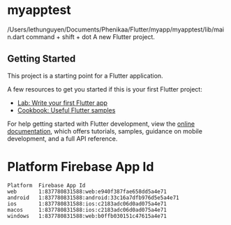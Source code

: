 # myapptest
/Users/lethunguyen/Documents/Phenikaa/Flutter/myapp/myapptest/lib/main.dart
command + shift + dot
A new Flutter project.

## Getting Started

This project is a starting point for a Flutter application.

A few resources to get you started if this is your first Flutter project:

- [Lab: Write your first Flutter app](https://docs.flutter.dev/get-started/codelab)
- [Cookbook: Useful Flutter samples](https://docs.flutter.dev/cookbook)

For help getting started with Flutter development, view the
[online documentation](https://docs.flutter.dev/), which offers tutorials,
samples, guidance on mobile development, and a full API reference.

# Platform Firebase App Id

```
Platform  Firebase App Id
web       1:837780831588:web:e940f387fae658dd5a4e71
android   1:837780831588:android:33c16a7dfb976d5e5a4e71
ios       1:837780831588:ios:c2183adc06d0ad075a4e71
macos     1:837780831588:ios:c2183adc06d0ad075a4e71
windows   1:837780831588:web:b0ffb030151c47615a4e71
```
